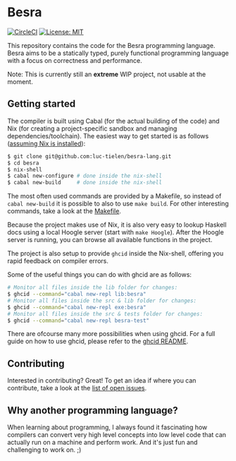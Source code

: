 
# Besra

[![CircleCI](https://circleci.com/gh/luc-tielen/besra-lang.svg?style=svg&circle-token=07fcf633c70820100c529dda8869baa60d4b6dd8)](https://circleci.com/gh/luc-tielen/besra-lang)
[![License: MIT](https://img.shields.io/badge/License-MIT-yellow.svg)](https://github.com/luc-tielen/besra-lang/blob/master/LICENSE)

This repository contains the code for the Besra programming language.
Besra aims to be a statically typed, purely functional programming language with
a focus on correctness and performance.

Note: This is currently still an **extreme** WIP project, not usable at the moment.


## Getting started

The compiler is built using Cabal (for the actual building of the code) and Nix
(for creating a project-specific sandbox and managing dependencies/toolchain).
The easiest way to get started is as follows
([assuming Nix is installed](https://nixos.org/nix/download.html)):

```bash
$ git clone git@github.com:luc-tielen/besra-lang.git
$ cd besra
$ nix-shell
$ cabal new-configure # done inside the nix-shell
$ cabal new-build     # done inside the nix-shell
```

The most often used commands are provided by a Makefile, so instead of
`cabal new-build` it is possible to also to use `make build`. For other
interesting commands, take a look at the
[Makefile](https://github.com/luc-tielen/besra-lang/Makefile).

Because the project makes use of Nix, it is also very easy to lookup Haskell
docs using a local Hoogle server (start with `make Hoogle`). After the Hoogle
server is running, you can browse all available functions in the project.

The project is also setup to provide `ghcid` inside the Nix-shell, offering you
rapid feedback on compiler errors.

Some of the useful things you can do with ghcid are as follows:

```bash
# Monitor all files inside the lib folder for changes:
$ ghcid --command="cabal new-repl lib:besra"
# Monitor all files inside the src & lib folder for changes:
$ ghcid --command="cabal new-repl exe:besra"
# Monitor all files inside the src & tests folder for changes:
$ ghcid --command="cabal new-repl besra-test"
```

There are ofcourse many more possibilities when using ghcid. For a full guide
on how to use ghcid, please refer to the [ghcid
README](https://github.com/ndmitchell/ghcid.git/README.md).


## Contributing

Interested in contributing? Great! To get an idea if where you can contribute,
take a look at the
[list of open issues](https://github.com/luc-tielen/besra-lang.git/issues).


## Why another programming language?

When learning about programming, I always found it fascinating how compilers
can convert very high level concepts into low level code that can actually
run on a machine and perform work.
And it's just fun and challenging to work on. ;)

